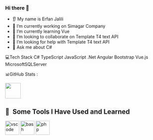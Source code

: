 ### Hi there 👋
* 👂 My name is Erfan Jalili
* 🔭 I’m currently working on Simagar Company
* 🌱 I’m currently learning Vue
* 🤝 I’m looking to collaborate on Template T4 text API
* 🤔 I’m looking for help with Template T4 text API
* 💬 Ask me about C#

💻Tech Stack
C# TypeScript JavaScript .Net Angular Bootstrap Vue.js MicrosoftSQLServer

📊GitHub Stats :

<a href="https://www.instagram.com/Lucifer113366/">
  <img height="50" src="https://user-images.githubusercontent.com/46517096/166974368-9798f39f-1f46-499c-b14e-81f0a3f83a06.png"/>
</a>


<h2> 🚀 &nbsp;Some Tools I Have Used and Learned</h2>
<p align="left">
<img src="https://cdn.jsdelivr.net/gh/devicons/devicon/icons/vscode/vscode-original.svg" alt="vscode" width="45" height="45"/>
<img src="https://cdn.jsdelivr.net/gh/devicons/devicon/icons/bash/bash-original.svg" alt="bash" width="45" height="45"/>
<img src="https://cdn.jsdelivr.net/gh/devicons/devicon/icons/php/php-original.svg" alt="php" width="45" height="45"/>
</p>




